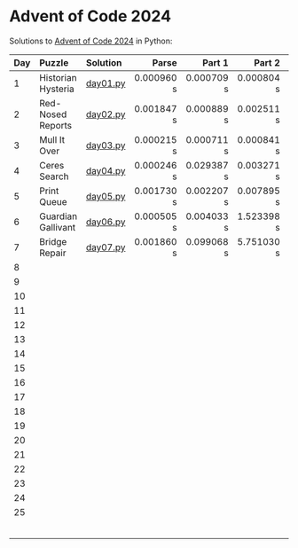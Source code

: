 # Advent of Code 2024

Solutions to [Advent of Code 2024](https://adventofcode.com/2024/) in Python:

| Day | Puzzle             | Solution                   |      Parse |     Part 1 |     Part 2 | Stars |
|:----|:-------------------|:---------------------------|-----------:|-----------:|-----------:|------:|
| 1   | Historian Hysteria | [day01.py](Day01/day01.py) | 0.000960 s | 0.000709 s | 0.000804 s |    ⭐⭐ |
| 2   | Red-Nosed Reports  | [day02.py](Day02/day02.py) | 0.001847 s | 0.000889 s | 0.002511 s |    ⭐⭐ |
| 3   | Mull It Over       | [day03.py](Day03/day03.py) | 0.000215 s | 0.000711 s | 0.000841 s |    ⭐⭐ |
| 4   | Ceres Search       | [day04.py](Day04/day04.py) | 0.000246 s | 0.029387 s | 0.003271 s |    ⭐⭐ |
| 5   | Print Queue        | [day05.py](Day05/day05.py) | 0.001730 s | 0.002207 s | 0.007895 s |    ⭐⭐ |
| 6   | Guardian Gallivant | [day06.py](Day06/day06.py) | 0.000505 s | 0.004033 s | 1.523398 s |    ⭐⭐ |
| 7   | Bridge Repair      | [day07.py](Day07/day07.py) | 0.001860 s | 0.099068 s | 5.751030 s |    ⭐⭐ |
| 8   |                    |                            |            |            |            |       |
| 9   |                    |                            |            |            |            |       |
| 10  |                    |                            |            |            |            |       |
| 11  |                    |                            |            |            |            |       |
| 12  |                    |                            |            |            |            |       |
| 13  |                    |                            |            |            |            |       |
| 14  |                    |                            |            |            |            |       |
| 15  |                    |                            |            |            |            |       |
| 16  |                    |                            |            |            |            |       |
| 17  |                    |                            |            |            |            |       |
| 18  |                    |                            |            |            |            |       |
| 19  |                    |                            |            |            |            |       |
| 20  |                    |                            |            |            |            |       |
| 21  |                    |                            |            |            |            |       |
| 22  |                    |                            |            |            |            |       |
| 23  |                    |                            |            |            |            |       |
| 24  |                    |                            |            |            |            |       |
| 25  |                    |                            |            |            |            |       |
|     |                    |                            |            |            |            |   14⭐ |
